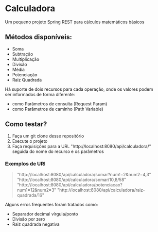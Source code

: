 # Calculadora

Um pequeno projeto Spring REST para cálculos matemáticos básicos

## Métodos disponíveis:
- Soma
- Subtração
- Multiplicação
- Divisão
- Média
- Potenciação
- Raiz Quadrada

Há suporte de dois recursos para cada operação, onde os valores podem ser informados de forma diferente:
- como Parâmetros de consulta (Request Param)
- como Parâmetros de caminho (Path Variable)

## Como testar?
1. Faça um git clone desse repositório
2. Execute o projeto
3. Faça requisições para a URL "http://localhost:8080/api/calculadora/" seguida do nome do recurso e os parâmetros

### Exemplos de URI
> "http://localhost:8080/api/calculadora/somar?num1=2&num2=4,3"
> "http://localhost:8080/api/calculadora/somar/10,8/58"
> "http://localhost:8080/api/calculadora/potenciacao?num1=12&num2=3"
> "http://localhost:8080/api/calculadora/raiz-quadrada/16"

Alguns erros frequentes foram tratados como:
- Separador decimal vírgula/ponto
- Divisão por zero
- Raiz quadrada negativa
